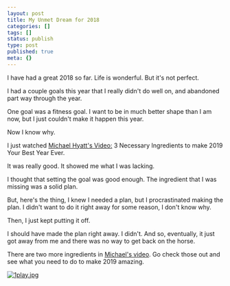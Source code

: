 ```yaml
---
layout: post
title: My Unmet Dream for 2018
categories: []
tags: []
status: publish
type: post
published: true
meta: {}
---
```


I have had a great 2018 so far. Life is wonderful. But it's not perfect.

I had a couple goals this year that I really didn't do well on, and abandoned part way through the year.

One goal was a fitness goal. I want to be in much better shape than I am now, but I just couldn't make it happen this year.

Now I know why.

I just watched 
[Michael Hyatt's Video:](http://bestyearever.me/jjones/2019videoseries) 3 Necessary Ingredients to make 2019 Your Best Year Ever.

It was really good. It showed me what I was lacking.

I thought that setting the goal was good enough. The ingredient that I was missing was a solid plan.

But, here's the thing, I knew I needed a plan, but I procrastinated making the plan. I didn't want to do it right away for some reason, I don't know why.

Then, I just kept putting it off.

I should have made the plan right away. I didn't. And so, eventually, it just got away from me and there was no way to get back on the horse.

There are two more ingredients in 
[Michael's video](http://bestyearever.me/jjones/2019videoseries). Go check those out and see what you need to do to make 2019 amazing.












































  

    
  
    
[![1play.jpg](/squarespace_images/content_v1_4fffa949e4b0b4590d67b4e7_1544197599591-IQ75VOLZSKAFGLF5NJUI_1play.jpg_)](http://bestyearever.me/jjones/2019videoseries)
